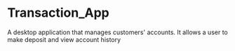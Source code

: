# Transaction_App
A desktop application that manages customers' accounts. It allows a user to make deposit and view account history
